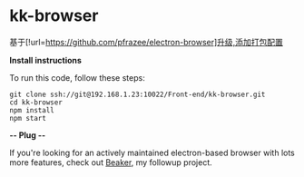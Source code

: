 # kk-browser

基于[!url=https://github.com/pfrazee/electron-browser]升级,添加打包配置

**Install instructions**

To run this code, follow these steps:

```
git clone ssh://git@192.168.1.23:10022/Front-end/kk-browser.git
cd kk-browser
npm install
npm start
```

**-- Plug --**

If you're looking for an actively maintained electron-based browser with lots more features, check out [Beaker](https://github.com/beakerbrowser/beaker), my followup project.
